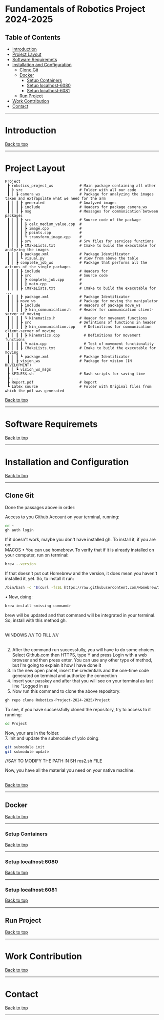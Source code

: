# Fundamentals of Robotics Project 2024-2025

## Table of Contents
- [Introduction](#introduction)
- [Project Layout](#project-layout)
- [Software Requiremets](#software-requirements)
- [Installation and Configuration](#installation-and-configuration)
  - [Clone Git](#clone-git)
  - [Docker](#docker)
    - [Setup Containers](#setup-containers)
    - [Setup localhost-6080](#setup-localhost-6080)
    - [Setup localhost-6081](#setup-localhost-6081)
  - [Run Project](#run-project)
- [Work Contribution](#work-contribution)
- [Contact](#contact)

---

# Introduction

[Back to top](#table-of-contents)

---

# Project Layout
```
Project
 ┣ robotics_project_ws            # Main package containing all other
 ┃ ┣ src                          # Folder with all our code
 ┃ ┃ ┣ camera_ws                  # Package for analyzing the images taken and extrapolate what we need for the arm
 ┃ ┃ ┃ ┣ generated                # Analyzed images
 ┃ ┃ ┃ ┣ include                  # Headers for package camera_ws
 ┃ ┃ ┃ ┣ msg                      # Messages for communication between packages
 ┃ ┃ ┃ ┣ src                      # Source code of the package
 ┃ ┃ ┃ ┃ ┣ calc_medium_value.cpp  # 
 ┃ ┃ ┃ ┃ ┣ image.cpp              # 
 ┃ ┃ ┃ ┃ ┣ points.cpp             # 
 ┃ ┃ ┃ ┃ ┗ transform_image.cpp    # 
 ┃ ┃ ┃ ┣ srv                      # Srv files for services functions
 ┃ ┃ ┃ ┣ CMakeLists.txt           # Cmake to build the executable for analyzing the images
 ┃ ┃ ┃ ┣ package.xml              # Package Identificator
 ┃ ┃ ┃ ┗ visual.py                # View from above the table
 ┃ ┃ ┣ complete_job_ws            # Package that performs all the actions of the single packages
 ┃ ┃ ┃ ┣ include                  # Headers for 
 ┃ ┃ ┃ ┣ src                      # Source code
 ┃ ┃ ┃ ┃ ┣ complete_job.cpp       # 
 ┃ ┃ ┃ ┃ ┣ main.cpp               # 
 ┃ ┃ ┃ ┣ CMakeLists.txt           # Cmake to build the executable for ...
 ┃ ┃ ┃ ┣ package.xml              # Package Identificator
 ┃ ┃ ┣ move_ws                    # Package for moving the manipulator
 ┃ ┃ ┃ ┣ include                  # Headers of package move_ws
 ┃ ┃ ┃ ┃ ┣ kin_communication.h    # Header for communication client-server of moving
 ┃ ┃ ┃ ┃ ┗ kinematics.h           # Header for movement functions
 ┃ ┃ ┃ ┣ src                      # Defintions of functions in header
 ┃ ┃ ┃ ┃ ┣ kin_communication.cpp    # Definitions for communication client-server of moving
 ┃ ┃ ┃ ┃ ┣ kinematics.cpp           # Definitions for movement functions
 ┃ ┃ ┃ ┃ ┗ main.cpp                 # Test of movement functionality
 ┃ ┃ ┃ ┣ CMakeLists.txt           # Cmake to build the executable for moving
 ┃ ┃ ┃ ┗ package.xml              # Package Identificator  
 ┃ ┃ ┣ vision_ws                  # Package for vision (IN DEVELOPMENT)
 ┃ ┃ ┗ vision_ws_msgs 
 ┣ $FILES$.sh                     # Bash scripts for saving time
 ┣ ...
 ┣ Report.pdf                     # Report 
 ┗ Latex source                   # Folder with Original files from which the pdf was generated
```

[Back to top](#table-of-contents)

---

# Software Requiremets

[Back to top](#table-of-contents)

---

# Installation and Configuration

[Back to top](#table-of-contents)

---

## Clone Git

Done the passages above in order:

Access to you Github Account on your terminal, running:
```bash
cd ~
gh auth login
```
If it doesn't work, maybe you don't have installed gh. To install it, if you are on:<br>
MACOS • You can use homebrew. To verify that if it is already installed on your computer, run on terminal:
```bash
brew --version
```
If that doesn't put out Homebrew and the version, it does mean you haven't installed it, yet. So, to install it run:
```bash
/bin/bash -c "$(curl -fsSL https://raw.githubusercontent.com/Homebrew/install/HEAD/install.sh)"
```
• Now, doing:
```bash
brew install <missing command>
```
brew will be updated and that command will be integrated in your terminal. So, install with this method gh.<br><br>

WINDOWS //// TO FILL ////<br><br>

2. After the command run successfully, you will have to do some choices. Select Github.com then HTTPS, type Y and press Login with a web browser and then press enter. You can use any other type of method, but I'm going to explain it how I have done it<br>
3. In the new open panel, insert the credentials and the one-time code generated on terminal and authorize the connection<br>
4. Insert your passkey and after that you will see on your terminal as last line "Logged in as<br>
5. Now run this command to clone the above repository:<br>
```bash
gh repo clone Robotics-Project-2024-2025/Project
```
To see, if you have successfully cloned the repository, try to access to it running:
```bash
cd Project
```
Now, your are in the folder.<br>
7. Init and update the submodule of yolo doing:
```bash
git submodule init
git submodule update
```
//SAY TO MODIFY THE PATH IN SH ros2.sh FILE

Now, you have all the material you need on your native machine.<br><br>

[Back to top](#table-of-contents)

---

## Docker

[Back to top](#table-of-contents)

---

### Setup Containers

[Back to top](#table-of-contents)

---

### Setup localhost:6080

[Back to top](#table-of-contents)

---

### Setup localhost:6081

[Back to top](#table-of-contents)

---

## Run Project

[Back to top](#table-of-contents)

---

# Work Contribution

[Back to top](#table-of-contents)

---

# Contact

[Back to top](#table-of-contents)

---
